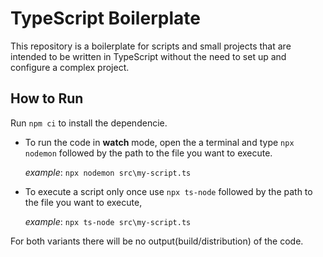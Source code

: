 # TypeScript Boilerplate

This repository is a boilerplate for scripts and small projects that are intended to be written in TypeScript without the need to set up and configure a complex project.

## How to Run

Run `npm ci` to install the dependencie.

- To run the code in **watch** mode, open the a terminal and type `npx nodemon` followed by the path to the file you want to execute.

  _example_: `npx nodemon src\my-script.ts`

- To execute a script only once use `npx ts-node` followed by the path to the file you want to execute,

  _example_: `npx ts-node src\my-script.ts`

For both variants there will be no output(build/distribution) of the code.
